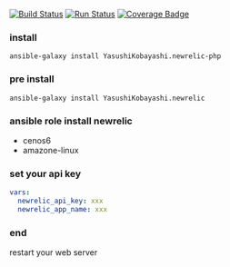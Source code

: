 [![Build Status](https://travis-ci.org/YasushiKobayashi/newrelic-php.svg?branch=master)](https://travis-ci.org/YasushiKobayashi/newrelic-php)
[![Run Status](https://api.shippable.com/projects/59749c876b05110700b0064c/badge?branch=null)](https://app.shippable.com/github/YasushiKobayashi/newrelic-php)
[![Coverage Badge](https://api.shippable.com/projects/59749c876b05110700b0064c/coverageBadge?branch=null)](https://app.shippable.com/github/YasushiKobayashi/newrelic-php)

### install
`ansible-galaxy install YasushiKobayashi.newrelic-php`

### pre install
`ansible-galaxy install YasushiKobayashi.newrelic`

### ansible role install newrelic
- cenos6
- amazone-linux

### set your api key
```yml
vars:
  newrelic_api_key: xxx
  newrelic_app_name: xxx
```

### end
restart your web server
